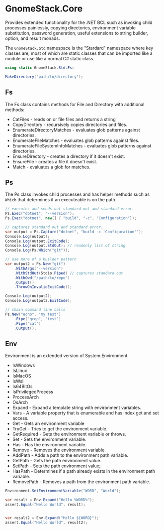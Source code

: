 # GnomeStack.Core

Provides extended functionality for the .NET BCL such as invoking child processes
painlessly, copying directories, environment variable substitution, password
generation, useful extensions to string builder, option, and result monads.

The `GnomeStack.Std` namespace is the "Stardard" namespace where key classes
are, most of which are static classes that can be imported like a module or
use like a normal C# static class.

```csharp
using static GnomeStack.Std.Fs;

MakeDirectory("path/to/directory");
```

## Fs

The Fs class contains methods for File and Directory with additional
methods:

- CatFiles - reads on or file files and returns a string
- CopyDirectory - recursively copies directories and files.
- EnumerateDirectoryMatches - evaluates glob patterns against directories.
- EnumerateFileMatches - evaluates glob patterns against files.
- EnumerateFileSystemInfoMatches - evaluates glob patterns against directories.
- EnsureDirectory - creates a directory if it doesn't exist.
- EnsureFile - creates a file it doesn't exist.
- Match - evaluates a glob for matches.

## Ps

The Ps class invokes child processes and has helper methods such as `Which` that
determines if an executeable is on the path.

```csharp
// executes and sends out standard out and standard error.
Ps.Exec("dotnet", "--version");
Ps.Exec("dotnet", new[] { "build", "-c", "Configuration"});

// captures standard out and standard error.
var output = Ps.Capture("dotnet", "build -c 'Configuration'");
Console.Log(output);
Console.Log(output.ExitCode);
Console.Log(output.StdOut); // readonly list of string
Console.Log(Ps.Which("git"));

// use more of a builder pattern
var output2 = Ps.New("git")
    .WithArgs("--version")
    .WithStdOut(Stdio.Piped) // captures standard out
    .WithCwd("/path/to/repo")
    .Output()
    .ThrowOnInvalidExitCode();

Console.Log(output2);
Console.Log(output2.ExitCode);

// chain command line calls
Ps.New("echo", "my test")
    .Pipe("grep", "test")
    .Pipe("cat")
    .Output();
```

## Env

Environment is an extended version of System.Environment.

- IsWindows
- IsLinux
- IsMacOS
- IsWsl
- Is64BitOs
- IsPrivilegedProcess
- ProcessArch
- OsArch
- Expand  - Expand a template string with environment variables.
- Vars    - A variable property that is enumerable and has index get and set access.
- Get     - Gets an environment variable
- TryGet  - Tries to get the environment variable.
- GetRequired - Gets the environment variable or throws.
- Set     - Sets the environment variable.
- Has     - Has the environment variable.
- Remove  - Removes the environment variable.
- AddPath - Adds a path to the environment path variable.
- GetPath - Gets the path environment value.
- SetPath - Sets the path environment value;
- HasPath - Determines if a path already exists in the environment path variable.
- RemovePath - Removes a path from the environment path variable.

```csharp
Environment.SetEnvironmentVariable("WORD", "World");

var result = Env.Expand("Hello %WORD%");
assert.Equal("Hello World", result);


var result2 = Env.Expand("Hello ${WORD}");
assert.Equal("Hello World", result2);
```
